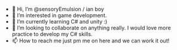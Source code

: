- 👋 Hi, I’m @sensoryEmulsion / ian boy
- 👀 I’m interested in game development. 
- 🌱 I’m currently learning C# and unity :)
- 💞️ I’m looking to collaborate on anything really. I would love more practice to develop my C# skills. 
- 📫 How to reach me just pm me on here and we can work it out!

<!---
sensoryEmulsion/sensoryEmulsion is a ✨ special ✨ repository because its `README.md` (this file) appears on your GitHub profile.
You can click the Preview link to take a look at your changes.
--->
